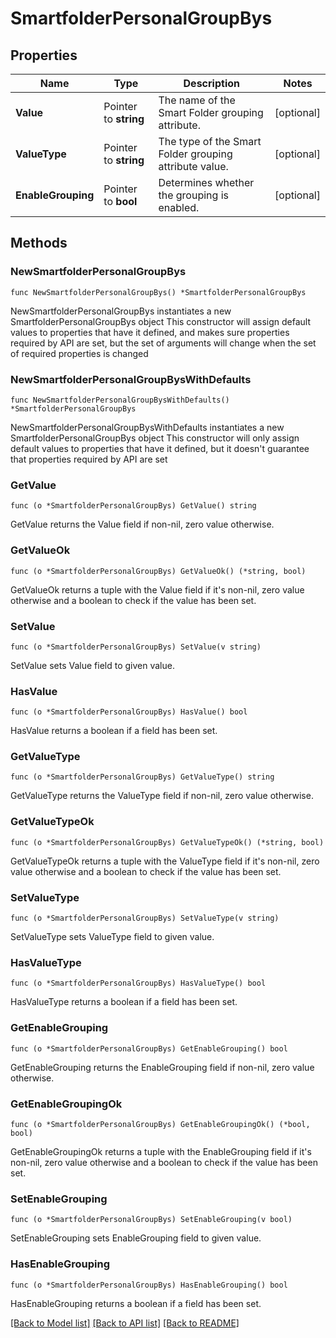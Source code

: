 # SmartfolderPersonalGroupBys

## Properties

Name | Type | Description | Notes
------------ | ------------- | ------------- | -------------
**Value** | Pointer to **string** | The name of the Smart Folder grouping attribute. | [optional] 
**ValueType** | Pointer to **string** | The type of the Smart Folder grouping attribute value. | [optional] 
**EnableGrouping** | Pointer to **bool** | Determines whether the grouping is enabled. | [optional] 

## Methods

### NewSmartfolderPersonalGroupBys

`func NewSmartfolderPersonalGroupBys() *SmartfolderPersonalGroupBys`

NewSmartfolderPersonalGroupBys instantiates a new SmartfolderPersonalGroupBys object
This constructor will assign default values to properties that have it defined,
and makes sure properties required by API are set, but the set of arguments
will change when the set of required properties is changed

### NewSmartfolderPersonalGroupBysWithDefaults

`func NewSmartfolderPersonalGroupBysWithDefaults() *SmartfolderPersonalGroupBys`

NewSmartfolderPersonalGroupBysWithDefaults instantiates a new SmartfolderPersonalGroupBys object
This constructor will only assign default values to properties that have it defined,
but it doesn't guarantee that properties required by API are set

### GetValue

`func (o *SmartfolderPersonalGroupBys) GetValue() string`

GetValue returns the Value field if non-nil, zero value otherwise.

### GetValueOk

`func (o *SmartfolderPersonalGroupBys) GetValueOk() (*string, bool)`

GetValueOk returns a tuple with the Value field if it's non-nil, zero value otherwise
and a boolean to check if the value has been set.

### SetValue

`func (o *SmartfolderPersonalGroupBys) SetValue(v string)`

SetValue sets Value field to given value.

### HasValue

`func (o *SmartfolderPersonalGroupBys) HasValue() bool`

HasValue returns a boolean if a field has been set.

### GetValueType

`func (o *SmartfolderPersonalGroupBys) GetValueType() string`

GetValueType returns the ValueType field if non-nil, zero value otherwise.

### GetValueTypeOk

`func (o *SmartfolderPersonalGroupBys) GetValueTypeOk() (*string, bool)`

GetValueTypeOk returns a tuple with the ValueType field if it's non-nil, zero value otherwise
and a boolean to check if the value has been set.

### SetValueType

`func (o *SmartfolderPersonalGroupBys) SetValueType(v string)`

SetValueType sets ValueType field to given value.

### HasValueType

`func (o *SmartfolderPersonalGroupBys) HasValueType() bool`

HasValueType returns a boolean if a field has been set.

### GetEnableGrouping

`func (o *SmartfolderPersonalGroupBys) GetEnableGrouping() bool`

GetEnableGrouping returns the EnableGrouping field if non-nil, zero value otherwise.

### GetEnableGroupingOk

`func (o *SmartfolderPersonalGroupBys) GetEnableGroupingOk() (*bool, bool)`

GetEnableGroupingOk returns a tuple with the EnableGrouping field if it's non-nil, zero value otherwise
and a boolean to check if the value has been set.

### SetEnableGrouping

`func (o *SmartfolderPersonalGroupBys) SetEnableGrouping(v bool)`

SetEnableGrouping sets EnableGrouping field to given value.

### HasEnableGrouping

`func (o *SmartfolderPersonalGroupBys) HasEnableGrouping() bool`

HasEnableGrouping returns a boolean if a field has been set.


[[Back to Model list]](../README.md#documentation-for-models) [[Back to API list]](../README.md#documentation-for-api-endpoints) [[Back to README]](../README.md)


